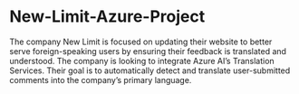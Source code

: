 # New-Limit-Azure-Project
The company New Limit is focused on updating their website to better serve foreign-speaking users by ensuring their feedback is translated and understood. The company is looking to integrate Azure AI’s Translation Services. Their goal is to automatically detect and translate user-submitted comments into the company’s primary language.
